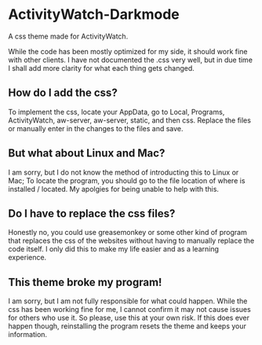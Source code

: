# ActivityWatch-Darkmode
  A css theme made for ActivityWatch.

  While the code has been mostly optimized for my side, it should work fine with other clients. I have not documented the .css very well, but in due time I shall add more clarity for what each thing gets changed.

## How do I add the css?
  To implement the css, locate your AppData, go to Local, Programs, ActivityWatch, aw-server, aw-server, static, and then css. Replace the files or manually enter in the changes to the files and save. 

## But what about Linux and Mac?
  I am sorry, but I do not know the method of introducting this to Linux or Mac; To locate the program, you should go to the file location of where is installed / located. My apolgies for being unable to help with this.

## Do I have to replace the css files?
  Honestly no, you could use greasemonkey or some other kind of program that replaces the css of the websites without having to manually replace the code itself. I only did this to make my life easier and as a learning experience.

## This theme broke my program!
  I am sorry, but I am not fully responsible for what could happen. While the css has been working fine for me, I cannot confirm it may not cause issues for others who use it. So please, use this at your own risk. If this does ever happen though, reinstalling the program resets the theme and keeps your information.

